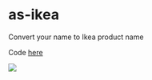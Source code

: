 # as-ikea
Convert your name to Ikea product name

Code [here](as_ikea.py)

![](https://user-images.githubusercontent.com/9265326/97590229-75e97d80-1a0f-11eb-9878-e4139565b459.png)
